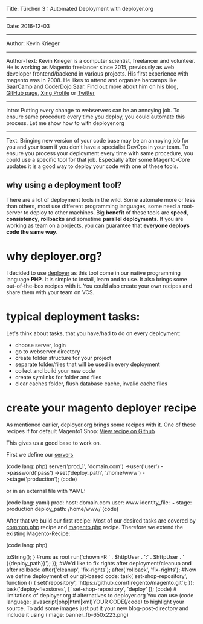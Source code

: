 Title: Türchen 3 : Automated Deployment with deployer.org

----

Date: 2016-12-03

----

Author: Kevin Krieger

----

Author-Text:  Kevin Krieger is a computer scientist, freelancer and volunteer. He is working as Magento freelancer since 2015, previously as web developer frontend/backend in various projects. His first experience with magento was in 2008. He likes to attend and organize barcamps like [SaarCamp](https://saarcamp.org/") and [CoderDojo Saar](http://coderdojo-saar.de/). Find out more about him on his [blog](https://kkrieger.de/), [GitHub page](https://github.com/kkrieger85), [Xing Profile](https://www.xing.com/profile/Kevin_Krieger) or [Twitter](https://twitter.com/kkrieger)

----

Intro: Putting every change to webservers can be an annoying job. To ensure same procedure every time you deploy, you could automate this process. Let me show how to with deployer.org

----

Text: Bringing new version of your code base may be an annoying job for you and your team if you don't have a specialist DevOps in your team. To ensure you process your deployment every time with same procedure, you could use a specific tool for that job. Especially after some Magento-Core updates it is a good way to deploy your code with one of these tools.

## why using a deployment tool?

There are a lot of deployment tools in the wild. Some automate more or less than others, most use different programming languages, some need a root-server to deploy to other machines. Big **benefit** of these tools are **speed**, **consistency**, **rollbacks** and sometime **parallel deployments**. If you are working as team on a projects, you can guarantee that **everyone deploys code the same way**.

# why deployer.org?

I decided to use [deployer](https://deployer.org/) as this tool come in our native programming language **PHP**. It is simple to install, learn and to use. It also brings some out-of-the-box recipes with it. You could also create your own recipes and share them with your team on VCS.

# typical deployment tasks:

Let's think about tasks, that you have/had to do on every deployment:

- choose server, login
- go to webserver directory
- create folder structure for your project
- separate folder/files that will be used in every deployment
- collect and build your new code
- create symlinks for folder and files
- clear caches folder, flush database cache, invalid cache files

# create your magento deployer recipe

As mentioned earlier, deployer.org brings some recipes with it. One of these recipes if for default Magento1 Shop: [View recipe on Github](https://github.com/deployphp/deployer/blob/master/recipe/magento.php)

This gives us a good base to work on.

First we define our [servers](https://deployer.org/docs/servers)

(code lang: php)
server('prod_1', 'domain.com')
    ->user('user')
    ->password('pass')
    ->set('deploy_path', '/home/www')
    ->stage('production');
(code)

or in an external file with YAML:

(code lang: yaml)
prod:
  host: domain.com
  user: www
  identity_file: ~
  stage: production
  deploy_path: /home/www/
 (code)
 
 After that we build our first recipe:
 Most of our desired tasks are covered by [common.php](https://github.com/deployphp/deployer/blob/master/recipe/common.php) recipe and [magento.php](https://github.com/deployphp/deployer/blob/master/recipe/magento.php) recipe. Therefore we extend the existing Magento-Recipe:
 
 (code lang: php)
 <?php
 
 require 'recipes/magento.php';
 
 #import serverlist
 serverList('config/servers.yaml');

# deployer tasks run as root. We'd like to fix rights:
task('fix-rights', function () {
    $httpUser = get('http_user');

    if (null === $httpUser) {
        $httpUser = run("ps axo user,comm | grep -E '[a]pache|[h]ttpd|[_]www|[w]ww-data|[n]ginx' | grep -v root | head -1 | cut -d\  -f1")->toString();
    }
    #runs as root
    run('chown -R ' . $httpUser . ':' . $httpUser . ' {{deploy_path}}');
});

#We'd like to fix rights after deployment/cleanup and after rollback:
after('cleanup', 'fix-rights');
after('rollback', 'fix-rights');


#Now we define deployment of our git-based code:
task('set-shop-repository', function () {
    set('repository', 'https://github.com/firegento/magento.git');
});

task('deploy-flexstores', [
    'set-shop-repository',
    'deploy'
]);
 (code)
 
 
 

# limitations of deployer.org

# alternatives to deployer.org



You can use (code language: javascript|php|html|xml)YOUR CODE(/code) to highlight your source.

To add some images just put it your new blog-post-directory and include it using (image: banner_fb-650x223.png)